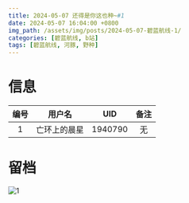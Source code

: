 ```yaml
---
title: 2024-05-07 还得是你这也种~#1
date: 2024-05-07 16:04:00 +0800
img_path: /assets/img/posts/2024-05-07-碧蓝航线-1/
categories: [碧蓝航线, b站]
tags: [碧蓝航线, 河豚, 野种]
---
```


# 信息

| 编号 |    用户名    |   UID   | 备注 |
| :--: | :----------: | :-----: | :--: |
|  1   | 亡环上的晨星 | 1940790 |  无  |

# 留档

![1](1.jpg)